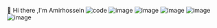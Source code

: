 👋 Hi there ,I'm Amirhossein
![code](https://user-images.githubusercontent.com/84338957/187644063-b9b899a6-8ce8-4553-a9ae-d35a7d5ca7b1.gif)
![image](https://img.shields.io/badge/Python-808080?style=for-the-badge&logo=Python&logoColor=black)
![image](https://img.shields.io/badge/json-808080?style=for-the-badge&logo=Json&logoColor=black)
![image](https://img.shields.io/badge/HTML5-808080?style=for-the-badge&logo=Html5&logoColor=black)
![image](https://img.shields.io/badge/CSS-808080?style=for-the-badge&logo=css3&logoColor=black)
![image](https://img.shields.io/badge/C%2B%2B-808080?style=for-the-badge&logo=c%2B%2B&logoColor=black)

<!--
**amirfarahani0978/amirfarahani0978** is a ✨ _special_ ✨ repository because its `README.md` (this file) appears on your GitHub profile.
Here are some ideas to get you started:
🔭 I’m currently working on ...
🌱 I’m currently learning ....
👯 I’m looking to collaborate on ...
🤔 I’m looking for help with ...
💬 Ask me about ...
📫 How to reach me: ...
😄 Pronouns: ...
⚡ Fun fact: ...
-->

